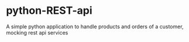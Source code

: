 # python-REST-api
A simple python application to handle products and orders of a customer, mocking rest api services
